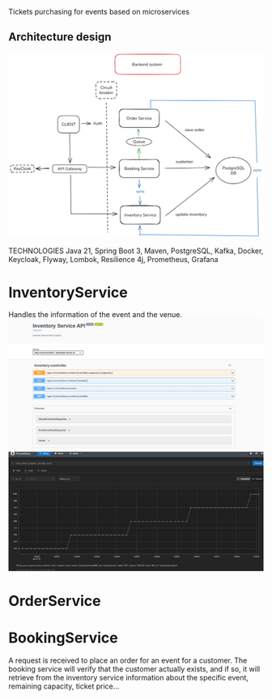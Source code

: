 Tickets purchasing for events based on microservices

## Architecture design

![Diseño de Arquitectura](inventoryservice/docs/architecture-design/Diagram.png)

TECHNOLOGIES
Java 21, Spring Boot 3, Maven, PostgreSQL, Kafka, Docker, Keycloak, Flyway, Lombok, Resilience 4j, Prometheus, Grafana


# InventoryService
Handles the information of the event and the venue.
![](inventoryservice/docs/documentationimg/InventoryService%20swagger.JPG)
![](inventoryservice/docs/documentationimg/Metric%20prometheus.JPG)



# OrderService


# BookingService
A request is received to place an order for an event for a customer. The booking service will verify that the customer actually exists, and if so, it will retrieve from the inventory service information about the specific event, remaining capacity, ticket price...




